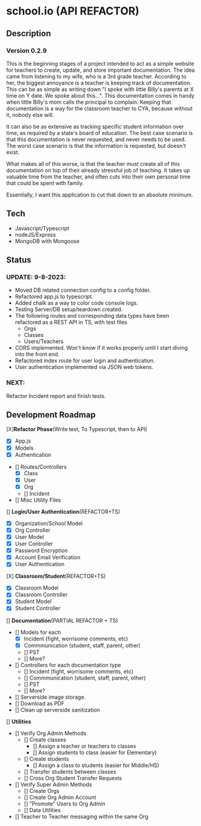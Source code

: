# school.io (API REFACTOR)

## Description
### Version 0.2.9
This is the beginning stages of a project intended to act as a simple website for teachers to create, update, and store important documentation.
The idea came from listening to my wife, who is a 3rd grade teacher.  According to her, the biggest annoyance is a teacher is keeping track of
documentation.  This can be as simple as writing down "I spoke with little Billy's parents at X time on Y date.  We spoke about this...".  This
documentation comes in handy when little Billy's mom calls the principal to complain.  Keeping that documentation is a way for the classroom teacher
to CYA, because without it, nobody else will.

It can also be as extensive as tracking specific student information over time, as required by a state's board of education.  The best case scenario
is that this documentation is never requested, and never needs to be used.  The worst case scenario is that the information is requested, but doesn't exist.

What makes all of this worse, is that the teacher must create all of this documentation on top of their already stressful job of teaching.
It takes up valuable time from the teacher, and often cuts into their own personal time that could be spent with family.

Essentially, I want this application to cut that down to an absolute minimum.

## Tech
- Javascript/Typescript
- nodeJS/Express
- MongoDB with Mongoose


## Status

### **UPDATE: 9-8-2023:**
- Moved DB related connection config to a config folder.
- Refactored app.js to typescript.
- Added chalk as a way to color code console logs.
- Testing Server/DB setup/teardown created.
- The following routes and corresponding data types have been refactored as a REST API in TS, with test files
    - Orgs
    - Classes
    - Users/Teachers
- CORS implemented. Won't know if it works properly until I start diving into the front end.
- Refactored index route for user login and authentication.
- User authentication implemented via JSON web tokens.

### **NEXT:**
Refactor Incident report and finish tests.

## Development Roadmap

[X]**Refactor Phase**(Write test, To Typescript, then to API)
- [X] App.js
- [X] Models
- [X] Authentication
- [] Routes/Controllers
    - [X] Class
    - [X] User
    - [X] Org
    - [] Incident
- [] Misc Utility Files

[] **Login/User Authentication**(REFACTOR+TS)
- [X] Organization/School Model
- [X] Org Controller
- [X] User Model
- [X] User Controller
- [X] Password Encryption
- [X] Account Email Verification
- [X] User Authentication

[X] **Classroom/Student**(REFACTOR+TS)
- [X] Classroom Model
- [X] Classroom Controller
- [X] Student Model
- [X] Student Controller

[] **Documentation**(PARTIAL REFACTOR + TS)
- [] Models for each
    - [X] Incident (fight, worrisome comments, etc)
    - [X] Commmunication (student, staff, parent, other)
    - [] PST
    - [] More?
- [] Controllers for each documentation type
    - [] Incident (fight, worrisome comments, etc)
    - [] Commmunication (student, staff, parent, other)
    - [] PST
    - [] More?
- [] Serverside image storage.
- [] Download as PDF
- [] Clean up serverside sanitization

[] **Utilities**
- [] Verify Org Admin Methods
    - [] Create classes
        - [] Assign a teacher or teachers to classes
        - [] Assign students to class (easier for Elementary)
    - [] Create students
        - [] Assign a class to students (easier for Middle/HS)
    - [] Transfer students between classes
    - [] Cross Org Student Transfer Requests
- [] Verify Super Admin Methods
    - [] Create Orgs
    - [] Create Org Admin Account
    - [] "Promote" Users to Org Admin
    - [] Data Utilities
- [] Teacher to Teacher messaging within the same Org
